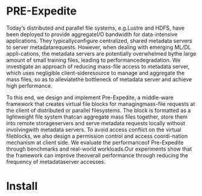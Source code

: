 # PRE-Expedite
Today’s  distributed  and  parallel  file  systems,  e.g.Lustre  and  HDFS,  have  been  deployed  to  provide  aggregateI/O  bandwidth  for  data-intensive  applications.  They  typicallyconfigure centralized, shared metadata servers to server metadatarequests.  However,  when  dealing  with  emerging  ML/DL  appli-cations,  the  metadata  servers  are  potentially  overwhelmed  bythe large amount of small training files, leading to performancedegradation.   We   investigate   an   approach   of   reducing   mass-file  access  to  metadata  server,  which  uses  negligible  client-sideresource to manage and aggregate the mass files, so as to alleviatethe bottleneck of metadata server and achieve high performance.

To this end, we design and implement Pre-Expedite, a middle-ware  framework  that  creates  virtual  file  blocks  for  managingmass-file  requests  at  the  client  of  distributed  or  parallel  filesystems. The block is formatted as a lightweight file system thatcan aggregate mass files together, store them into remote storageservers  and  serve  metadata  requests  locally  without  involvingwith metadata servers. To avoid access conflict on the virtual fileblocks,  we  also  design  a  permission  control  and  access  coordi-nation  mechanism  at  client  side.  We  evaluate  the  performanceof Pre-Expedite through benchmarks and real-world workloads.Our  experiments  show  that  the  framework  can  improve  theoverall performance through reducing the frequency of metadataserver  accesses.

# Install
